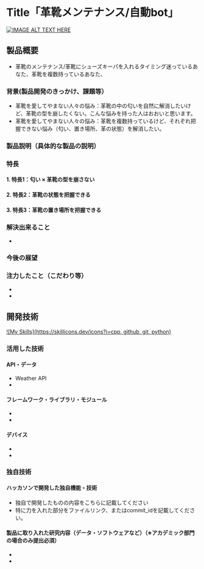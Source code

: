 # Title「革靴メンテナンス/自動bot」

[![IMAGE ALT TEXT HERE](https://jphacks.com/wp-content/uploads/2023/07/JPHACKS2023_ogp.png)](https://www.youtube.com/watch?v=yYRQEdfGjEg)

## 製品概要　
* 革靴のメンテナンス/革靴にシューズキーパを入れるタイミング迷っているあなた、革靴を複数持っているあなた、
### 背景(製品開発のきっかけ、課題等）
* 革靴を愛してやまない人々の悩み：革靴の中の匂いを自然に解消したいけど、革靴の型を崩したくない。こんな悩みを持った人はおおいと思います。
* 革靴を愛してやまない人々の悩み：革靴を複数持っているけど、それぞれ把握できない悩み（匂い、置き場所、革の状態）を解消したい。
### 製品説明（具体的な製品の説明）

### 特長 

#### 1. 特長1：匂い × 革靴の型を崩さない

#### 2. 特長2：革靴の状態を把握できる

#### 3. 特長3：革靴の置き場所を把握できる

### 解決出来ること
* 

### 今後の展望


### 注力したこと（こだわり等）
* 
* 

## 開発技術
[![My Skills](https://skillicons.dev/icons?i=cpp, github, git, python)](https://skillicons.dev)

### 活用した技術

#### API・データ
* Weather API
* 

#### フレームワーク・ライブラリ・モジュール
* 
* 

#### デバイス
* 
* 

### 独自技術
#### ハッカソンで開発した独自機能・技術
* 独自で開発したものの内容をこちらに記載してください
* 特に力を入れた部分をファイルリンク、またはcommit_idを記載してください。

#### 製品に取り入れた研究内容（データ・ソフトウェアなど）（※アカデミック部門の場合のみ提出必須）
* 
* 
